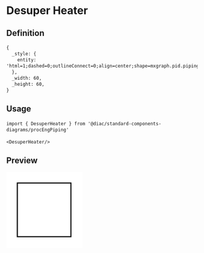 # Desuper Heater

## Definition

```
{
  _style: { 
    entity: 'html=1;dashed=0;outlineConnect=0;align=center;shape=mxgraph.pid.piping.desuper_heater;',
  },
  _width: 60,
  _height: 60,
}
```

## Usage

```
import { DesuperHeater } from '@diac/standard-components-diagrams/procEngPiping'

<DesuperHeater/>
```

## Preview

<img src="./desuper-heater.png" width="200"/>
